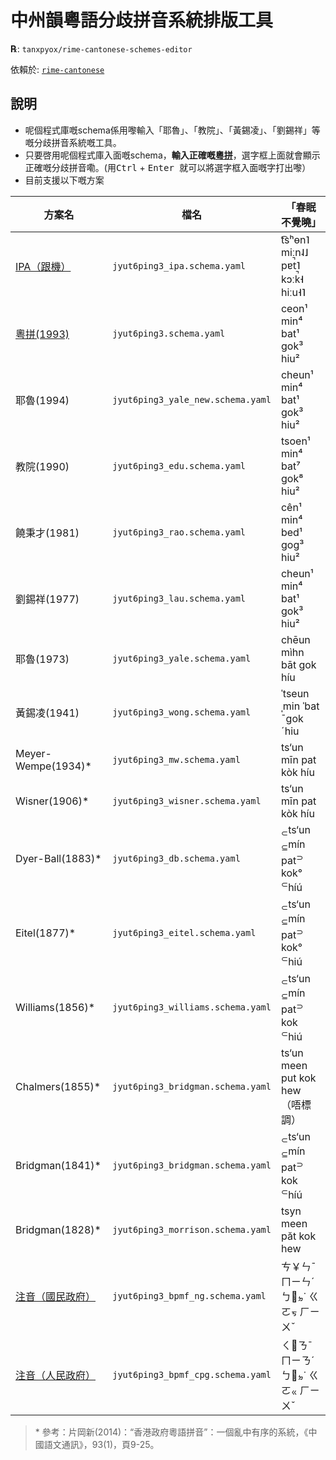 # 中州韻粵語分歧拼音系統排版工具

**℞**: `tanxpyox/rime-cantonese-schemes-editor`

依賴於: [`rime-cantonese`](https://github.com/rime/rime-cantonese)

## 說明

* 呢個程式庫嘅schema係用嚟輸入「耶魯」、「教院」、「黃錫凌」、「劉錫祥」等嘅分歧拼音系統嘅工具。
* 只要啓用呢個程式庫入面嘅schema，**輸入正確嘅[粵拼](https://www.lshk.org/jyutping)**，選字框上面就會顯示正確嘅分歧拼音嘞。(用<kbd>Ctrl</kbd> + <kbd> Enter </kbd>就可以將選字框入面嘅字打出嚟）
* 目前支援以下嘅方案

 方案名| 檔名 | 「春眠不覺曉」
-----|------| ------
[IPA（跟機）](https://github.com/rime/rime-cantonese)| `jyut6ping3_ipa.schema.yaml` | t͡sʰɵn˥ miːn˨˩ pɐt̚˥ kɔːk̚˧ hiːu˧˥
[粵拼(1993)](https://github.com/rime/rime-cantonese)| `jyut6ping3.schema.yaml` | ceon¹ min⁴ bat¹ gok³ hiu²
耶魯(1994)| `jyut6ping3_yale_new.schema.yaml`|  cheun¹ min⁴ bat¹ gok³ hiu²
教院(1990)| `jyut6ping3_edu.schema.yaml` |  tsoen¹ min⁴ bat⁷ gok⁸ hiu²
饒秉才(1981)| `jyut6ping3_rao.schema.yaml` | cên¹ min⁴ bed¹ gog³ hiu²
劉錫祥(1977)| `jyut6ping3_lau.schema.yaml` | cheun¹ min⁴ bat¹ gok³ hiu²
耶魯(1973)| `jyut6ping3_yale.schema.yaml` | chēun mìhn bāt gok híu
黃錫凌(1941)| `jyut6ping3_wong.schema.yaml` |  ˈtseun ˌmin ˈbat ˉgok ˊhiu
Meyer-Wempe(1934)\*| `jyut6ping3_mw.schema.yaml` | ts‘un mīn pat kòk híu
Wisner(1906)\*| `jyut6ping3_wisner.schema.yaml` | ts‘un mīn pat kòk híu
Dyer-Ball(1883)\*| `jyut6ping3_db.schema.yaml` | <sub>⊂</sub>ts‘un <sub>⊆</sub>mín pat<sup>⊃</sup> kok° <sup>⊂</sup>híú
Eitel(1877)\*| `jyut6ping3_eitel.schema.yaml` | <sub>⊂</sub>ts‘un <sub>⊆</sub>mín pat<sup>⊃</sup> kok° <sup>⊂</sup>hiú
Williams(1856)\*| `jyut6ping3_williams.schema.yaml` | <sub>⊂</sub>ts‘un <sub>⊆</sub>mín pat<sup>⊃</sup> kok <sup>⊂</sup>hiú
Chalmers(1855)\*| `jyut6ping3_bridgman.schema.yaml` | ts‘un meen put kok hew （唔標調）
Bridgman(1841)\*| `jyut6ping3_bridgman.schema.yaml` | <sub>⊂</sub>ts‘un <sub>⊆</sub>mín pat<sup>⊃</sup> kok <sup>⊂</sup>híú
Bridgman(1828)\*| `jyut6ping3_morrison.schema.yaml` | tsyn meen păt kok hew
[注音（國民政府）](https://github.com/tanxpyox/rime-cantonese-bpmf)| `jyut6ping3_bpmf_ng.schema.yaml` |ㄘ￥ㄣˉ ㄇㄧㄣˊ ㄅㆿㆵ˙ ㄍㄛㆶ ㄏㄧㄨˇ
[注音（人民政府）](https://github.com/tanxpyox/rime-cantonese-bpmf)| `jyut6ping3_bpmf_cpg.schema.yaml` |ㄑㆾㄋˉ ㄇㄧㄋˊ ㄅㆿㆵ˙ ㄍㄛㆻ ㄏㄧㄨˇ

> \* 參考：片岡新(2014)：“香港政府粵語拼音”：一個亂中有序的系統，《中國語文通訊》，93(1)，頁9-25。
